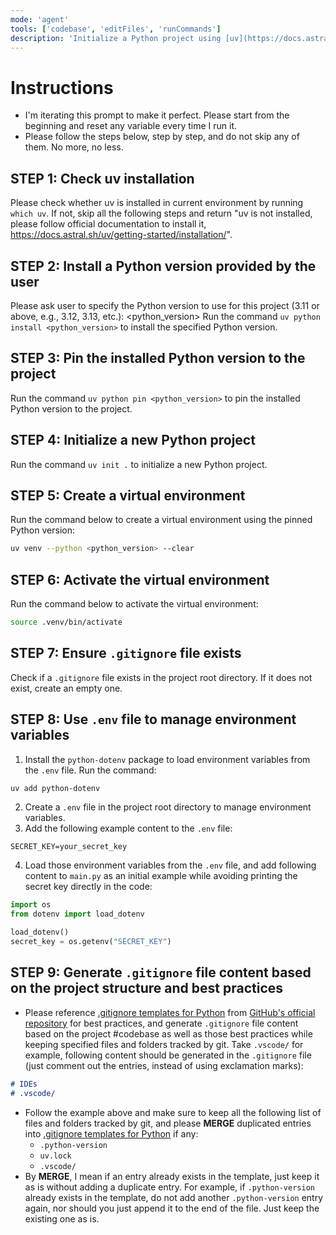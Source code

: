 ```yaml
---
mode: 'agent'
tools: ['codebase', 'editFiles', 'runCommands']
description: 'Initialize a Python project using [uv](https://docs.astral.sh/uv/) and pin a specific Python version provided by the user.'
---
```


# Instructions
- I'm iterating this prompt to make it perfect. Please start from the beginning and reset any variable every time I run it.
- Please follow the steps below, step by step, and do not skip any of them. No more, no less.

## STEP 1: Check uv installation
Please check whether uv is installed in current environment by running `which uv`. If not, skip all the following steps and return "uv is not installed, please follow official documentation to install it, https://docs.astral.sh/uv/getting-started/installation/".

## STEP 2: Install a Python version provided by the user
Please ask user to specify the Python version to use for this project (3.11 or above, e.g., 3.12, 3.13, etc.):
<python_version>
Run the command `uv python install <python_version>` to install the specified Python version.

## STEP 3: Pin the installed Python version to the project
Run the command `uv python pin <python_version>` to pin the installed Python version to the project.

## STEP 4: Initialize a new Python project
Run the command `uv init .` to initialize a new Python project.

## STEP 5: Create a virtual environment
Run the command below to create a virtual environment using the pinned Python version:
```bash
uv venv --python <python_version> --clear
```

## STEP 6: Activate the virtual environment
Run the command below to activate the virtual environment:
```bash
source .venv/bin/activate
```

## STEP 7: Ensure `.gitignore` file exists
Check if a `.gitignore` file exists in the project root directory. If it does not exist, create an empty one.

## STEP 8: Use `.env` file to manage environment variables
1. Install the `python-dotenv` package to load environment variables from the `.env` file. Run the command:
```bash
uv add python-dotenv
```
2. Create a `.env` file in the project root directory to manage environment variables.
3. Add the following example content to the `.env` file:
```env
SECRET_KEY=your_secret_key
```
4. Load those environment variables from the `.env` file, and add following content to `main.py` as an initial example while avoiding printing the secret key directly in the code:
```python
import os
from dotenv import load_dotenv

load_dotenv()
secret_key = os.getenv("SECRET_KEY")
```

## STEP 9: Generate `.gitignore` file content based on the project structure and best practices
- Please reference [.gitignore templates for Python](https://raw.githubusercontent.com/github/gitignore/refs/heads/main/Python.gitignore) from [GitHub's official repository](https://github.com/github/gitignore) for best practices, and generate `.gitignore` file content based on the project #codebase as well as those best practices while keeping specified files and folders tracked by git. Take `.vscode/` for example, following content should be generated in the `.gitignore` file (just comment out the entries, instead of using exclamation marks):
```markdown
# IDEs
# .vscode/
```
- Follow the example above and make sure to keep all the following list of files and folders tracked by git, and please **MERGE** duplicated entries into [.gitignore templates for Python](https://raw.githubusercontent.com/github/gitignore/refs/heads/main/Python.gitignore) if any:  
    - `.python-version`
    - `uv.lock`
    - `.vscode/`
- By **MERGE**, I mean if an entry already exists in the template, just keep it as is without adding a duplicate entry. For example, if `.python-version` already exists in the template, do not add another `.python-version` entry again, nor should you just append it to the end of the file. Just keep the existing one as is.